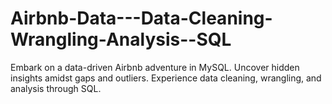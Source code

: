 # Airbnb-Data---Data-Cleaning-Wrangling-Analysis--SQL
Embark on a data-driven Airbnb adventure in MySQL. Uncover hidden insights amidst gaps and outliers. Experience data cleaning, wrangling, and analysis through SQL.
